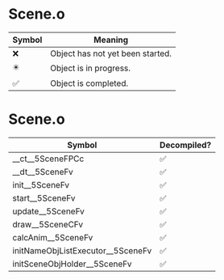# Scene.o
| Symbol | Meaning 
| ------------- | ------------- 
| :x: | Object has not yet been started. 
| :eight_pointed_black_star: | Object is in progress. 
| :white_check_mark: | Object is completed. 


# Scene.o
| Symbol | Decompiled? |
| ------------- | ------------- |
| __ct__5SceneFPCc | :white_check_mark: |
| __dt__5SceneFv | :white_check_mark: |
| init__5SceneFv | :white_check_mark: |
| start__5SceneFv | :white_check_mark: |
| update__5SceneFv | :white_check_mark: |
| draw__5SceneCFv | :white_check_mark: |
| calcAnim__5SceneFv | :white_check_mark: |
| initNameObjListExecutor__5SceneFv | :white_check_mark: |
| initSceneObjHolder__5SceneFv | :white_check_mark: |
